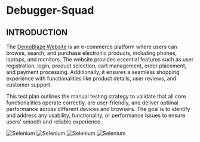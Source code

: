 # Debugger-Squad
## INTRODUCTION
The [DemoBlaze Website](https://www.demoblaze.com/index.html "Visit DemoBlaze")
is an e-commerce platform where users can browse, search, and purchase electronic products, including phones, laptops, and monitors. The website provides essential features such as user registration, login, product selection, cart management, order placement, and payment processing. Additionally, it ensures a seamless shopping experience with functionalities like product details, user reviews, and customer support.

This test plan outlines the manual testing strategy to validate that all core functionalities operate correctly, are user-friendly, and deliver optimal performance across different devices and browsers. The goal is to identify and address any usability, functionality, or performance issues to ensure users' smooth and reliable experience.

![Selenium](https://img.shields.io/badge/Selenium-Automation-green?style=for-the-badge&logo=selenium&logoColor=white)
![Selenium](https://img.shields.io/badge/Selenium-Automation-green?style=flat&logo=selenium&logoColor=white)
![Selenium](https://img.shields.io/badge/Selenium-Automation-green?style=for-the-badge&logo=selenium)
![Selenium](https://img.shields.io/badge/Selenium-Automation-brightgreen)



